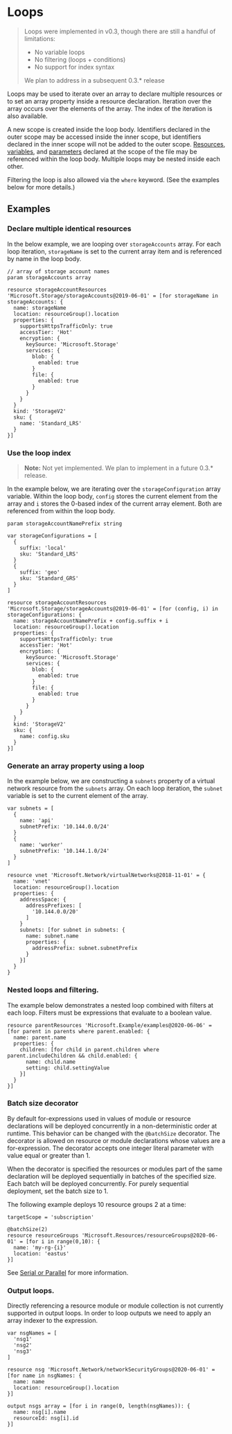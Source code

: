 # Loops

>Loops were implemented in v0.3, though there are still a handful of limitations:
> * No variable loops
> * No filtering (loops + conditions)
> * No support for index syntax
>
> We plan to address in a subsequent 0.3.* release

Loops may be used to iterate over an array to declare multiple resources or to set an array property inside a resource declaration. Iteration over the array occurs over the elements of the array. The index of the iteration is also available.

A new scope is created inside the loop body. Identifiers declared in the outer scope may be accessed inside the inner scope, but identifiers declared in the inner scope will not be added to the outer scope. [Resources](./resources.md), [variables](./variables.md), and [parameters](./parameters.md) declared at the scope of the file may be referenced within the loop body. Multiple loops may be nested inside each other.

Filtering the loop is also allowed via the `where` keyword. (See the examples below for more details.)

## Examples

### Declare multiple identical resources
In the below example, we are looping over `storageAccounts` array. For each loop iteration, `storageName` is set to the current array item and is referenced by name in the loop body.
```bicep
// array of storage account names
param storageAccounts array

resource storageAccountResources 'Microsoft.Storage/storageAccounts@2019-06-01' = [for storageName in storageAccounts: {
  name: storageName
  location: resourceGroup().location
  properties: {
    supportsHttpsTrafficOnly: true
    accessTier: 'Hot'
    encryption: {
      keySource: 'Microsoft.Storage'
      services: {
        blob: {
          enabled: true
        }
        file: {
          enabled: true
        }
      }
    }
  }
  kind: 'StorageV2'
  sku: {
    name: 'Standard_LRS'
  }
}]
```

### Use the loop index

>**Note:** Not yet implemented. We plan to implement in a future 0.3.* release.

In the example below, we are iterating over the `storageConfiguration` array variable. Within the loop body, `config` stores the current element from the array and `i` stores the 0-based index of the current array element. Both are referenced from within the loop body.

```bicep
param storageAccountNamePrefix string

var storageConfigurations = [
  {
    suffix: 'local'
    sku: 'Standard_LRS'
  }
  {
    suffix: 'geo'
    sku: 'Standard_GRS'
  }
]

resource storageAccountResources 'Microsoft.Storage/storageAccounts@2019-06-01' = [for (config, i) in storageConfigurations: {
  name: storageAccountNamePrefix + config.suffix + i
  location: resourceGroup().location
  properties: {
    supportsHttpsTrafficOnly: true
    accessTier: 'Hot'
    encryption: {
      keySource: 'Microsoft.Storage'
      services: {
        blob: {
          enabled: true
        }
        file: {
          enabled: true
        }
      }
    }
  }
  kind: 'StorageV2'
  sku: {
    name: config.sku
  }
}]

```

### Generate an array property using a loop
In the example below, we are constructing a `subnets` property of a virtual network resource from the `subnets` array. On each loop iteration, the `subnet` variable is set to the current element of the array.

```bicep
var subnets = [
  {
    name: 'api'
    subnetPrefix: '10.144.0.0/24'
  }
  {
    name: 'worker'
    subnetPrefix: '10.144.1.0/24'
  }
]

resource vnet 'Microsoft.Network/virtualNetworks@2018-11-01' = {
  name: 'vnet'
  location: resourceGroup().location
  properties: {
    addressSpace: {
      addressPrefixes: [
        '10.144.0.0/20'
      ]
    }
    subnets: [for subnet in subnets: {
      name: subnet.name
      properties: {
        addressPrefix: subnet.subnetPrefix
      }
    }]
  }
}
```

### Nested loops and filtering.
The example below demonstrates a nested loop combined with filters at each loop. Filters must be expressions that evaluate to a boolean value.

```bicep
resource parentResources 'Microsoft.Example/examples@2020-06-06' = [for parent in parents where parent.enabled: {
  name: parent.name
  properties: {
    children: [for child in parent.children where parent.includeChildren && child.enabled: {
      name: child.name
      setting: child.settingValue
    }]
  }
}]
```

### Batch size decorator
By default for-expressions used in values of module or resource declarations will be deployed concurrently in a non-deterministic order at runtime. This behavior can be changed with the `@batchSize` decorator. The decorator is allowed on resource or module declarations whose values are a for-expression. The decorator accepts one integer literal parameter with value equal or greater than 1.

When the decorator is specified the resources or modules part of the same declaration will be deployed sequentially in batches of the specified size. Each batch will be deployed concurrently. For purely sequential deployment, set the batch size to 1.

The following example deploys 10 resource groups 2 at a time:
```bicep
targetScope = 'subscription'

@batchSize(2)
resource resourceGroups 'Microsoft.Resources/resourceGroups@2020-06-01' = [for i in range(0,10): {
  name: 'my-rg-{i}'
  location: 'eastus'
}]
```

See [Serial or Parallel](https://docs.microsoft.com/en-us/azure/azure-resource-manager/templates/copy-resources#serial-or-parallel) for more information.

### Output loops.
Directly referencing a resource module or module collection is not currently supported in output loops. In order to loop outputs we need to apply an array indexer to the expression.

```bicep
var nsgNames = [
  'nsg1'
  'nsg2'
  'nsg3'
]

resource nsg 'Microsoft.Network/networkSecurityGroups@2020-06-01' = [for name in nsgNames: {
  name: name
  location: resourceGroup().location      
}]

output nsgs array = [for i in range(0, length(nsgNames)): {
  name: nsg[i].name
  resourceId: nsg[i].id
}]
```